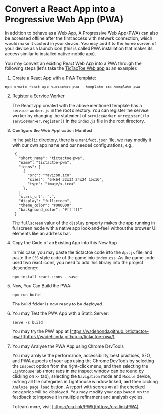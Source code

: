 # Convert a React App into a Progressive Web App (PWA)

In addition to behave as a Web App, A Progressive Web App (PWA) can also be accessed offline after the first access with network connection, which would make it cached in your device. You may add it to the home screen of your device as a launch icon (this is called PWA installation that makes its access similar to installed native mobile app).

You may convert an existing React Web App into a PWA through the following steps (let's take the [TicTacToe Web app](https://github.com/wadehonda/tictactoe/tree/master) as an example):

1. Create a React App with a PWA Template:

`npx create-react-app tictactoe-pwa --template cra-template-pwa`

2. Register a Service Worker

   The React app created with the above mentioned template has a `service-worker.js` in the root directory. You can register the service worker by changing the statement of `serviceWorker.unregister()` to `serviceWorker.register()` in the `index.js` file in the root directory.

3. Configure the Web Application Manifest

   In the `public` directory, there is a `manifect.json` file, we may modify it with our own app name and our needed configurations, e.g.,

   ```
    {
      "short_name": "tictactoe-pwa",
      "name": "tictactoe-pwa",
      "icons": [
        {
          "src": "favicon.ico",
          "sizes": "64x64 32x32 24x24 16x16",
          "type": "image/x-icon"
        },
      ],
      "start_url": ".",
      "display": "fullscreen",
      "theme_color": "#000000",
      "background_color": "#ffffff"
    }
   ```

   The `fullscreen` value of the `display` property makes the app running in fullscreen mode with a native app look-and-feel, without the browser UI elements like an address bar.

4. Copy the Code of an Existing App into this New App

   In this case, you may paste the tictactoe code into the `App.js` file; and paste the `CSS` style code of the game into `index.css`. As the game code used two react icons, you need to add this library into the project dependency:

   `npm install react-icons --save`

5. Now, You Can Build the PWA:

   `npm run build`

   The build folder is now ready to be deployed.

6. You may Test the PWA App with a Static Server:

   `serve -s build`

   You may try the PWA app at [https://wadehonda.github.io/tictactoe-pwa/](https://wadehonda.github.io/tictactoe-pwa/)

7. You may Analyse the PWA App using Chrome DevTools

   You may analyse the performance, accessibility, best practices, SEO, and PWA aspects of your app using the Chrome DevTools by selecting the `Inspect` option from the right-click menu, and then selecting the `Lighthouse` tab (more tabs in the Inspect window can be found by clicking on `>>` tab), selecting the `Navigation` mode and `Mobile` device, making all the categories in Lighthouse window ticked, and then clicking `Analyze page load` button. A report with scores on all the checked categories will be displayed. You may modify your app based on the feedback to improve it in multiple refinement and analysis cycles.

   To learn more, visit [https://cra.link/PWA](https://cra.link/PWA)
